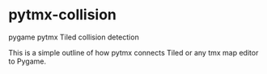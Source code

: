 # pytmx-collision
pygame pytmx Tiled collision detection

This is a simple outline of how pytmx connects Tiled or any tmx map editor to Pygame.

